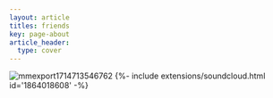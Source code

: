 ```yaml
---
layout: article
titles: friends
key: page-about
article_header:
  type: cover
---
```

![mmexport1714713546762](https://github.com/zc1321/zc1321.github.io/assets/100252069/5ea402ab-6cb0-4c31-b748-8e1ab15a193f)
{%- include extensions/soundcloud.html id='1864018608' -%}


